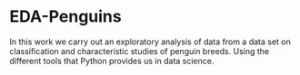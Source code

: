 # EDA-Penguins
In this work we carry out an exploratory analysis of data from a data set on classification and characteristic studies of penguin breeds. Using the different tools that Python provides us in data science.
